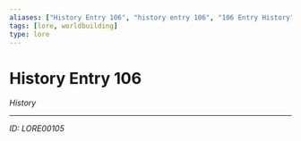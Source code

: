 ```yaml
---
aliases: ["History Entry 106", "history entry 106", "106 Entry History"]
tags: [lore, worldbuilding]
type: lore
---
```


# History Entry 106

*History*

---
*ID: LORE00105*
